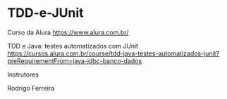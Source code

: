 # TDD-e-JUnit
Curso da Alura https://www.alura.com.br/

TDD e Java: testes automatizados com JUnit
https://cursos.alura.com.br/course/tdd-java-testes-automatizados-junit?preRequirementFrom=java-jdbc-banco-dados

Instrutores

Rodrigo Ferreira

